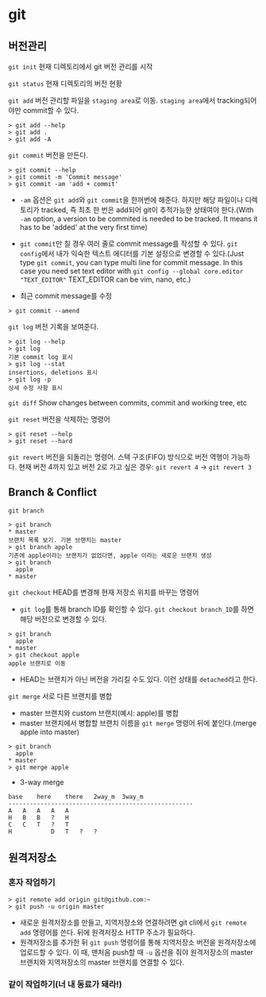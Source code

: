 # git

## 버전관리
`git init`
현재 디렉토리에서 git 버전 관리를 시작



`git status`
현재 디렉토리의 버전 현황



`git add`
버전 관리할 파일을 `staging area`로 이동. `staging area`에서 tracking되어야만 commit할 수 있다.
```
> git add --help
> git add .
> git add -A
```



`git commit`
버전을 만든다.
```
> git commit --help
> git commit -m 'Commit message'
> git commit -am 'add + commit'
```
* `-am` 옵션은 `git add`와 `git commit`을 한꺼번에 해준다. 하지만 해당 파일이나 디렉토리가 tracked, 즉 최초 한 번은 add되어 git이 추적가능한 상태여야 한다.(With `-am` option, a version to be commited is needed to be tracked. It means it has to be 'added' at the very first time)

* `git commit`만 칠 경우 여러 줄로 commit message를 작성할 수 있다. `git config`에서 내가 익숙한 텍스트 에디터를 기본 설정으로 변경할 수 있다.(Just type `git commit`, you can type multi line for commit message. In this case you need set text editor with `git config --global core.editor "TEXT_EDITOR"` TEXT_EDITOR can be vim, nano, etc.)

* 최근 commit message를 수정
```
> git commit --amend
```



`git log`
버전 기록을 보여준다.

```
> git log --help
> git log
기본 commit log 표시
> git log --stat
insertions, deletions 표시
> git log -p
상세 수정 사항 표시
```



`git diff`
Show changes between commits, commit and working tree, etc



`git reset`
버전을 삭제하는 명령어

```
> git reset --help
> git reset --hard
```



`git revert`
버전을 되돌리는 명령어. 스택 구조(FIFO) 방식으로 버전 역행이 가능하다. 현재 버전 4까지 있고 버전 2로 가고 싶은 경우: `git revert 4` -> `git revert 3`


## Branch & Conflict
`git branch`

```
> git branch
* master
브랜치 목록 보기. 기본 브랜치는 master
> git branch apple
기존에 apple이라는 브랜치가 없었다면, apple 이라는 새로운 브랜치 생성
> git branch
  apple
* master
```



`git checkout`
HEAD를 변경해 현재 저장소 위치를 바꾸는 명령어

* `git log`를 통해 branch ID를 확인할 수 있다. `git checkout branch_ID`를 하면 해당 버전으로 변경할 수 있다.
```
> git branch
  apple
* master
> git checkout apple
apple 브랜치로 이동
```

* HEAD는 브랜치가 아닌 버전을 가리킬 수도 있다. 이런 상태를 `detached`라고 한다.



`git merge`
서로 다른 브랜치를 병합

* master 브랜치와 custom 브랜치(예시: apple)를 병합
* master 브랜치에서 병합할 브랜치 이름을 `git merge` 명령어 뒤에 붙인다.(merge apple into master)

```
> git branch
  apple
* master
> git merge apple
```

* 3-way merge
```
base	here	there	2way_m	3way_m
----------------------------------------------------
A	A	A	A	A
H	B	B	?	H
C	C	T	?	T
H           D	T	?	?
```



## 원격저장소

### 혼자 작업하기

```
> git remote add origin git@github.com:~
> git push -u origin master
```

* 새로운 원격저장소를 만들고, 지역저장소와 연결하려면 git cli에서 `git remote add` 명령어를 쓴다. 뒤에 원격저장소 HTTP 주소가 필요하다.
* 원격저장소를 추가한 뒤 `git push` 명령어를 통해 지역저장소 버전을 원격저장소에 업로드할 수 있다. 이 때, 맨처음 push할 때 `-u` 옵션을 줘야 원격저장소의 master 브랜치와 지역저장소의 master 브랜치를 연결할 수 있다.



### 같이 작업하기(너 내 동료가 돼라!)